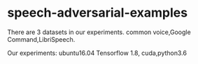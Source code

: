 # speech-adversarial-examples
There are 3 datasets in our experiments.
common voice,Google Command,LibriSpeech.

Our experiments: ubuntu16.04
Tensorflow 1.8, cuda,python3.6
